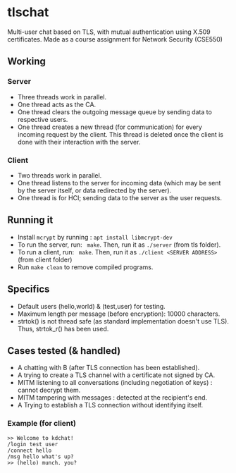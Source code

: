 # tlschat
Multi-user chat based on TLS, with mutual authentication using X.509 certificates. Made as a course assignment for Network Security (CSE550)

## Working

### Server

* Three threads work in parallel.
* One thread acts as the CA.
* One thread clears the outgoing message queue by sending data to respective users.
* One thread creates a new thread (for communication) for every incoming request by the client. This thread is deleted once the client is done with their interaction with the server.


### Client
* Two threads work in parallel.
* One thread listens to the server for incoming data (which may be sent by the server itself, or data redirected by the server).
* One thread is for HCI; sending data to the server as the user requests.


## Running it
* Install `mcrypt` by running : `apt install libmcrypt-dev`
* To run the server, run:  ` make`. Then, run it as `./server` (from tls folder).
* To run a client, run:  ` make`. Then, run it as `./client <SERVER ADDRESS>` (from client folder)
* Run `make clean` to remove compiled programs.


## Specifics
* Default users (hello,world) & (test,user) for testing.
* Maximum length per message (before encryption): 10000 characters.
* strtok() is not thread safe (as standard implementation doesn't use TLS). Thus, strtok_r() has been used.


## Cases tested (& handled)
* A chatting with B (after TLS connection has been established).
* A trying to create a TLS channel with a certificate not signed by CA.
* MITM listening to all conversations (including negotiation of keys) : cannot decrypt them.
* MITM tampering with messages : detected at the recipient's end.
* A Trying to establish a TLS connection without identifying itself.


### Example (for client)
```
>> Welcome to kdchat!
/login test user
/connect hello
/msg hello what's up?
>> (hello) munch. you?
```
